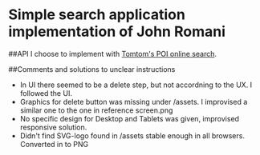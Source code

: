 # Simple search application implementation of John Romani

##API
I choose to implement with [Tomtom's POI online search](https://developer.tomtom.com/online-search/online-search-documentation-search/points-interest-search).

##Comments and solutions to unclear instructions
* In UI there seemed to be a delete step, but not accordning to the UX. I followed the UI.
* Graphics for delete button was missing under /assets. I improvised a similar one to the one in reference screen.png
* No specific design for Desktop and Tablets was given, improvised responsive solution.
* Didn't find SVG-logo found in /assets stable enough in all browsers. Converted in to PNG
